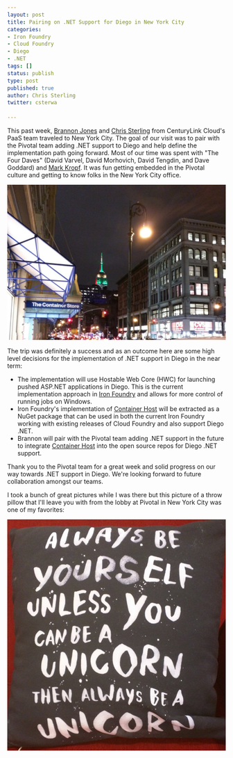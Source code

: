 ```yaml
---
layout: post
title: Pairing on .NET Support for Diego in New York City
categories:
- Iron Foundry
- Cloud Foundry
- Diego
- .NET
tags: []
status: publish
type: post
published: true
author: Chris Sterling
twitter: csterwa

---
```


This past week, [Brannon Jones](http://twitter.com/brannon) and [Chris Sterling](http://twitter.com/csterwa) from CenturyLink Cloud's PaaS team traveled to New York City. The goal of our visit was to pair with the Pivotal team adding .NET support to Diego and help define the implementation path going forward. Most of our time was spent with "The Four Daves" (David Varvel, David Morhovich, David Tengdin, and Dave Goddard) and [Mark Kropf](http://twitter.com/markkropf). It was fun getting embedded in the Pivotal culture and getting to know folks in the New York City office.

<img src="/img/blog/2015-01-12-pivotal-nyc-outside-front-door.jpeg"/>

The trip was definitely a success and as an outcome here are some high level decisions for the implementation of .NET support in Diego in the near term:

* The implementation will use Hostable Web Core (HWC) for launching pushed ASP.NET applications in Diego. This is the
current implementation approach in [Iron Foundry](http://www.ironfoundry.org) and allows for more control of running jobs on Windows.
* Iron Foundry's implementation of [Container Host](https://github.com/IronFoundry/if_warden/tree/master/IronFoundry.Warden.ContainerHost) will be extracted as a NuGet package that can be used in both the current Iron Foundry working with existing releases of Cloud Foundry and also support Diego .NET.
* Brannon will pair with the Pivotal team adding .NET support in the future to integrate [Container Host](https://github.com/IronFoundry/if_warden/tree/master/IronFoundry.Warden.ContainerHost) into the open source repos for Diego .NET support.

Thank you to the Pivotal team for a great week and solid progress on our way towards .NET support in Diego. We're looking forward to future collaboration amongst our teams.

I took a bunch of great pictures while I was there but this picture of a throw pillow that I'll leave you with from the lobby at Pivotal in New York City was one of my favorites:

<img src="/img/blog/2015-01-12-unicorn-pillow.jpeg"/>

